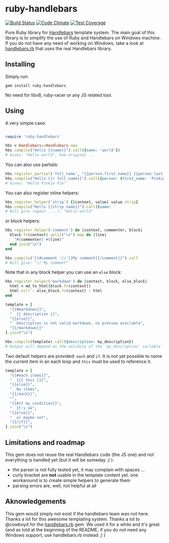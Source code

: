 ruby-handlebars
===============

[![Build Status](https://travis-ci.org/vincent-psarga/ruby-handlebars.svg?branch=master)](https://travis-ci.org/vincent-psarga/ruby-handlebars)
[![Code Climate](https://codeclimate.com/github/vincent-psarga/ruby-handlebars/badges/gpa.svg)](https://codeclimate.com/github/vincent-psarga/ruby-handlebars)
[![Test Coverage](https://codeclimate.com/github/vincent-psarga/ruby-handlebars/badges/coverage.svg)](https://codeclimate.com/github/vincent-psarga/ruby-handlebars)

Pure Ruby library for [Handlebars](http://handlebarsjs.com/) template system.
The main goal of this library is to simplify the use of Ruby and Handlebars on Windows machine. If you do not have any need of working on Windows, take a look at [handlebars.rb](https://github.com/cowboyd/handlebars.rb) that uses the real Handlebars library.

Installing
----------

Simply run:

```shell
gem install ruby-handlebars
```

No need for libv8, ruby-racer or any JS related tool.

Using
-----

A very simple case:

```ruby

require 'ruby-handlebars'

hbs = Handlebars::Handlebars.new
hbs.compile("Hello {{name}}").call({name: 'world'})
# Gives: "Hello world", how original ...
```

You can also use partials:

```ruby
hbs.register_partial('full_name', "{{person.first_name}} {{person.last_name}}")
hbs.compile("Hello {{> full_name}}").call({person: {first_name: 'Pinkie', last_name: 'Pie'}})
# Gives: "Hello Pinkie Pie"
```

You can also register inline helpers:

```ruby
hbs.register_helper('strip') {|context, value| value.strip}
hbs.compile("Hello {{strip name}}").call({name: '                       world     '})
# Will give (again ....): "Hello world"
```

or block helpers:

```ruby
hbs.register_helper('comment') do |context, commenter, block|
  block.fn(context).split("\n").map do |line|
    "#{commenter} #{line}"
  end.join("\n")
end

hbs.compile("{{#comment '//'}}My comment{{/comment}}").call
# Will give: "// My comment"
```

Note that in any block helper you can use an ``else`` block:

```ruby
hbs.register_helper('markdown') do |context, block, else_block|
  html = md_to_html(block.fn(context))
  html.nil? : else_block.fn(context) : html
end

template = [
  "{{#markdown}}",
  "  {{ description }}",
  "{{else}}",
  "  Description is not valid markdown, no preview available",
  "{{/markdown}}"
].join("\n")

hbs.compile(template).call({description: my_description})
# Output will depend on the validity of the 'my_description' variable
```

Two default helpers are provided: ``each`` and ``if``. It is not yet possible to name the current item in an each loop and ``this`` must be used to reference it.

```ruby
template = [
  "{{#each items}}",
  "  {{{ this }}}",
  "{{else}}",
  "  No items",
  "{{/each}}",
  "",
  "{{#if my_condition}}",
  "  It's ok",
  "{{else}}",
  "  or maybe not",
  "{{/if}}",
].join("\n")
```

Limitations and roadmap
-----------------------

This gem does not reuse the real Handlebars code (the JS one) and not everything is handled yet (but it will be someday ;) ):

 - the parser is not fully tested yet, it may complain with spaces ...
 - curly bracket are __not__ usable in the template content yet. one workaround is to create simple helpers to generate them
 - parsing errors are, well, not helpful at all

Aknowledgements
---------------

This gem would simply not exist if the handlebars team was not here. Thanks a lot for this awesome templating system.
Thanks a lot to @cowboyd for the [handlebars.rb](https://github.com/cowboyd/handlebars.rb) gem. We used it for a while and it's great (and as told at the beginning of the README, if you do not need any Windows support, use handlebars.rb instead ;) )
